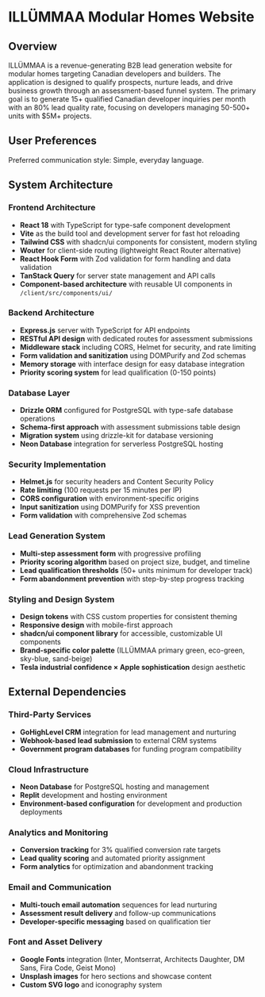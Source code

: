 # ILLÜMMAA Modular Homes Website

## Overview

ILLÜMMAA is a revenue-generating B2B lead generation website for modular homes targeting Canadian developers and builders. The application is designed to qualify prospects, nurture leads, and drive business growth through an assessment-based funnel system. The primary goal is to generate 15+ qualified Canadian developer inquiries per month with an 80% lead quality rate, focusing on developers managing 50-500+ units with $5M+ projects.

## User Preferences

Preferred communication style: Simple, everyday language.

## System Architecture

### Frontend Architecture
- **React 18** with TypeScript for type-safe component development
- **Vite** as the build tool and development server for fast hot reloading
- **Tailwind CSS** with shadcn/ui components for consistent, modern styling
- **Wouter** for client-side routing (lightweight React Router alternative)
- **React Hook Form** with Zod validation for form handling and data validation
- **TanStack Query** for server state management and API calls
- **Component-based architecture** with reusable UI components in `/client/src/components/ui/`

### Backend Architecture
- **Express.js** server with TypeScript for API endpoints
- **RESTful API design** with dedicated routes for assessment submissions
- **Middleware stack** including CORS, Helmet for security, and rate limiting
- **Form validation and sanitization** using DOMPurify and Zod schemas
- **Memory storage** with interface design for easy database integration
- **Priority scoring system** for lead qualification (0-150 points)

### Database Layer
- **Drizzle ORM** configured for PostgreSQL with type-safe database operations
- **Schema-first approach** with assessment submissions table design
- **Migration system** using drizzle-kit for database versioning
- **Neon Database** integration for serverless PostgreSQL hosting

### Security Implementation
- **Helmet.js** for security headers and Content Security Policy
- **Rate limiting** (100 requests per 15 minutes per IP)
- **CORS configuration** with environment-specific origins
- **Input sanitization** using DOMPurify for XSS prevention
- **Form validation** with comprehensive Zod schemas

### Lead Generation System
- **Multi-step assessment form** with progressive profiling
- **Priority scoring algorithm** based on project size, budget, and timeline
- **Lead qualification thresholds** (50+ units minimum for developer track)
- **Form abandonment prevention** with step-by-step progress tracking

### Styling and Design System
- **Design tokens** with CSS custom properties for consistent theming
- **Responsive design** with mobile-first approach
- **shadcn/ui component library** for accessible, customizable UI components
- **Brand-specific color palette** (ILLÜMMAA primary green, eco-green, sky-blue, sand-beige)
- **Tesla industrial confidence × Apple sophistication** design aesthetic

## External Dependencies

### Third-Party Services
- **GoHighLevel CRM** integration for lead management and nurturing
- **Webhook-based lead submission** to external CRM systems
- **Government program databases** for funding program compatibility

### Cloud Infrastructure
- **Neon Database** for PostgreSQL hosting and management
- **Replit** development and hosting environment
- **Environment-based configuration** for development and production deployments

### Analytics and Monitoring
- **Conversion tracking** for 3% qualified conversion rate targets
- **Lead quality scoring** and automated priority assignment
- **Form analytics** for optimization and abandonment tracking

### Email and Communication
- **Multi-touch email automation** sequences for lead nurturing
- **Assessment result delivery** and follow-up communications
- **Developer-specific messaging** based on qualification tier

### Font and Asset Delivery
- **Google Fonts** integration (Inter, Montserrat, Architects Daughter, DM Sans, Fira Code, Geist Mono)
- **Unsplash images** for hero sections and showcase content
- **Custom SVG logo** and iconography system